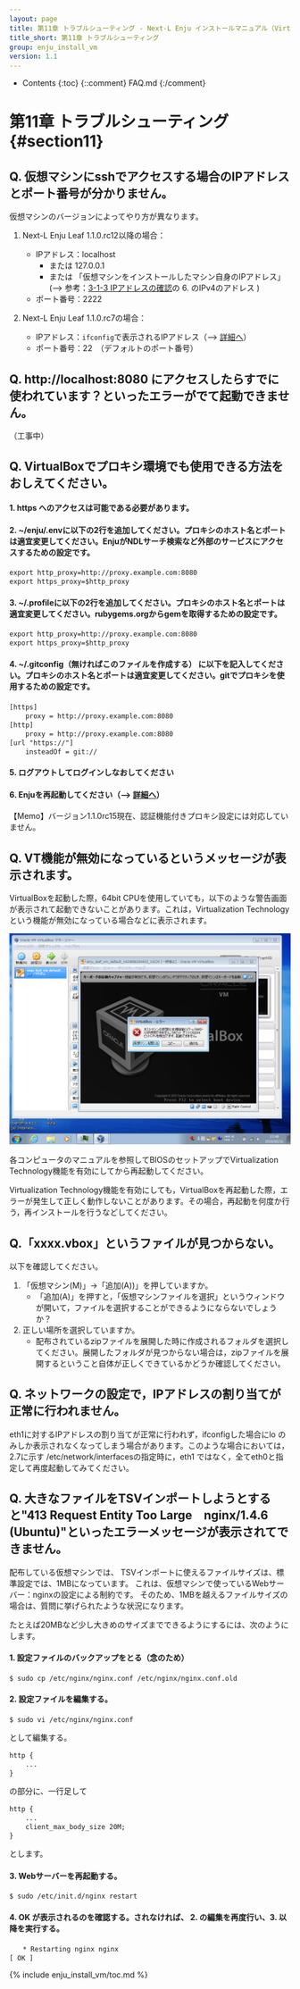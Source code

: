 ```yaml
---
layout: page
title: 第11章 トラブルシューティング - Next-L Enju インストールマニュアル（VirtualBox編）
title_short: 第11章 トラブルシューティング
group: enju_install_vm
version: 1.1
---
```


* Contents
{:toc}
{::comment} FAQ.md {:/comment}

第11章 トラブルシューティング {#section11}
===========================================

## Q. 仮想マシンにsshでアクセスする場合のIPアドレスとポート番号が分かりません。

仮想マシンのバージョンによってやり方が異なります。

1. Next-L Enju Leaf 1.1.0.rc12以降の場合：
   * IPアドレス：localhost
      * または 127.0.0.1 
      * または 「仮想マシンをインストールしたマシン自身のIPアドレス」(--> 参考：[3-1-3 IPアドレスの確認](enju_install_vm_3.html#section3-1-3)の 6. のIPv4のアドレス )
   * ポート番号：2222

2. Next-L Enju Leaf 1.1.0.rc7の場合：
   * IPアドレス：```ifconfig```で表示されるIPアドレス（--> [詳細へ](enju_install_vm_4.html#section4-5-rc7)）
   * ポート番号：22　（デフォルトのポート番号）

## Q. http://localhost:8080 にアクセスしたらすでに使われています？といったエラーがでて起動できません。

（工事中）

## Q. VirtualBoxでプロキシ環境でも使用できる方法をおしえてください。

#### 1. https へのアクセスは可能である必要があります。

#### 2. ~/enju/.envに以下の2行を追加してください。プロキシのホスト名とポートは適宜変更してください。EnjuがNDLサーチ検索など外部のサービスにアクセスするための設定です。

	export http_proxy=http://proxy.example.com:8080
	export https_proxy=$http_proxy

#### 3. ~/.profileに以下の2行を追加してください。プロキシのホスト名とポートは適宜変更してください。rubygems.orgからgemを取得するための設定です。

	export http_proxy=http://proxy.example.com:8080
	export https_proxy=$http_proxy

#### 4. ~/.gitconfig（無ければこのファイルを作成する） に以下を記入してください。プロキシのホスト名とポートは適宜変更してください。gitでプロキシを使用するための設定です。

	[https]
		proxy = http://proxy.example.com:8080
	[http]
		proxy = http://proxy.example.com:8080
	[url "https://"]
		insteadOf = git://

#### 5. ログアウトしてログインしなおしてください

#### 6. Enjuを再起動してください（--> [詳細へ](enju_install_vm_8.html#section8-3)）

<div class="alert alert-info memo">
【Memo】バージョン1.1.0rc15現在、認証機能付きプロキシ設定には対応していません。
</div>

## Q. VT機能が無効になっているというメッセージが表示されます。

VirtualBoxを起動した際，64bit CPUを使用していても，以下のような警告画面が表示されて起動できないことがあります。これは，Virtualization Technologyという機能が無効になっている場合などに表示されます。

![VirtualBoxの警告画面](../assets/images/vm_err.png "VirtualBoxの警告画面")

各コンピュータのマニュアルを参照してBIOSのセットアップでVirtualization Technology機能を有効にしてから再起動してください。

Virtualization Technology機能を有効にしても，VirtualBoxを再起動した際，エラーが発生して正しく動作しないことがあります。その場合，再起動を何度か行う，再インストールを行うなどしてください。

## Q.「xxxx.vbox」というファイルが見つからない。

以下を確認してください。

1. 「仮想マシン(M)」→「追加(A))」を押していますか。
   * 「追加(A)」を押すと，「仮想マシンファイルを選択」というウィンドウが開いて，ファイルを選択することができるようにならないでしょうか？
2. 正しい場所を選択していますか。
   * 配布されているzipファイルを展開した時に作成されるフォルダを選択してください。展開したフォルダが見つからない場合は，zipファイルを展開するということ自体が正しくできているかどうか確認してください。

## Q. ネットワークの設定で，IPアドレスの割り当てが正常に行われません。

eth1に対するIPアドレスの割り当てが正常に行われず，ifconfigした場合にlo のみしか表示されなくなってしまう場合があります。このような場合においては，2.7に示す /etc/network/interfacesの指定時に，eth1 ではなく，全てeth0と指定して再度起動してみてください。

## Q. 大きなファイルをTSVインポートしようとすると"413 Request Entity Too Large　nginx/1.4.6 (Ubuntu)"といったエラーメッセージが表示されてできません。

配布している仮想マシンでは、
TSVインポートに使えるファイルサイズは、標準設定では、1MBになっています。
これは、仮想マシンで使っているWebサーバー：nginxの設定による制約です。
そのため、1MBを越えるファイルサイズの場合は、質問に挙げられたような状況になります。

たとえば20MBなど少し大きめのサイズまでできるようにするには、次のようにします。

#### 1. 設定ファイルのバックアップをとる（念のため）

	$ sudo cp /etc/nginx/nginx.conf /etc/nginx/nginx.conf.old

#### 2. 設定ファイルを編集する。

	$ sudo vi /etc/nginx/nginx.conf

として編集する。

	http {
		...
	}

の部分に、一行足して

	http {
		...
		client_max_body_size 20M;
	}

とします。

#### 3. Webサーバーを再起動する。

	$ sudo /etc/init.d/nginx restart

#### 4. OK が表示されるのを確認する。されなければ、 2. の編集を再度行い、3. 以降を実行する。

	　　* Restarting nginx nginx                                                [ OK ]

{% include enju_install_vm/toc.md %}
